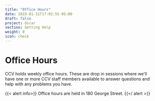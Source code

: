 ```yaml
---
title: "Office Hours"
date: 2019-01-31T17:02:55-05:00
draft: false
project: Oscar
section: Getting Help
weight: 0
icon: check
---
```


# Office Hours

CCV holds weekly office hours.  These are drop in sessions where we'll have one or more
CCV staff members available to answer questions and help with any problems you have.

{{< alert info>}}
Office hours are held in 180 George Street.
{{</ alert >}}
